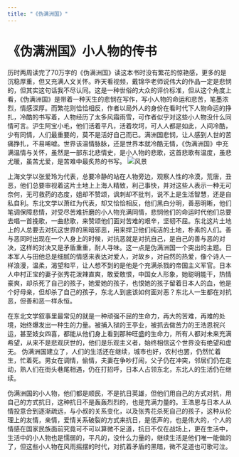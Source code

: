 ```yaml
---
title: "《伪满洲国》"
---
```

# 《伪满洲国》小人物的传书
历时两周读完了70万字的《伪满洲国》读这本书时没有繁花的惊艳感，更多的是沉稳厚重，但又充满人文关怀。昨天看视频，戴锦华老师说伟大的作品一定是悲悯的，但其实这句话我不尽认同。这是一种世俗的大众的评价标准，但从这个角度上看，《伪满洲国》是带着一种天生的悲悯在写作，写小人物的命运和悲苦，笔墨浓烈，情感深厚。而繁花则恰恰相反，作者以局外人的身份在看时代下人物命运的挣扎，冷酷的书写着，人物经历了太多风霜雨雪，可作者似乎对这些小人物没什么同情可言。沪生阿宝小毛，他们活着平凡，活着坎坷，可人人都是如此，人间冷酷，少有同情，人们最重要的，莫不是活好自己而已。满洲国悲悯，让人感到人世的苦痛挣扎，不易唏嘘。世界该温情脉脉，还是世界本就冷酷无情，《伪满洲国》中充满温情与关怀，虽然是一部东北悲情史，是小人物的悲歌，这首悲歌有温度，虽悲尤暖，虽苦尤爱，是苦难中最炙热的书写。
![风景](/images/伪满州国.jpg)

上海文学以张爱玲为代表，总要冷静的站在人物旁边，观察人性的冷漠，荒唐，丑恶，他们总要审视着这片土地上上海人精致，利己事快，并对这些人表示一种无可奈何，无可救药的态度，姐却不赞颂，讽刺却不批判，说不上是生活智慧，还是自私自利。东北文学以萧红为代表，却又恰恰相反，他们黑白分明，善恶明晰，他们笔调保障悲情，对受尽苦难折磨的小人物充满同情，悲悯他们的命运时代他们总要去唱一首挽歌，一曲悲歌，来赞颂他们面对苦难的艰辛，坚韧不屈。东北这片土地上的人总要去对抗这世界的黑暗邪恶，用来捍卫他们纯洁的土地，朴素的人们。善与恶同时出现在一个人身上的时候，对抗恶就是对抗自己，是自己的善与恶的对决，这样的对决又是矛盾重重，耐人寻味。这一点是伪满洲国一个突出的主题。日本军人与田他总是细腻的情感来表达对爱人，对故乡，对自然的热爱，像个诗人一样浪漫，温柔，渴望和平，让人想不到的是他是个充满杀戮的帝国主义军官。日本人中村正宝的妻子张秀花泼辣直爽，敢爱敢恨，中国女人形象，她聪明能干，热情豪爽，却杀死了自己的孩子，她爱她的孩子，也恨她的孩子留着日本人的血，他是个好母亲，但却杀了自己的孩子，东北人到底该如何面对恶？东北人一生都在对抗恶，但善和恶一样永恒。

在东北文学叙事里最常见的就是一种顽强不屈的生命力，再大的苦难，再难的处境，始终爆发出一种生的力量。被捕入狱的王亭业，被抓去做苦力的王浩恩祝兴运，甚至妓女四喜，都能从他们身上看到那种旺盛的生命力，所有人都对未来充满希望，从来不是悲观厌世的，他们是乐观主义者，始终相信这个世界没有绝望和虚无。
伪满洲国建立了，人们的生活还在继续，城市也好，农村也罢，仍然忙着生，忙着死。男女在调情，偷情，夫妻在争吵打闹，父子仍在冲突，邻居们仍在走动，熟人们在街头巷尾相遇，仍在打招呼，日本人占领东北，东北人的生活仍在继续。

伪满洲国的小人物，他们都是顺民，不是抗日英雄，但他们用自己的方式对抗，用自己的方式抗日，这种抗日不是轰轰烈烈的，也是充满力量的。王浩恩与日本人从情投意合到逐渐疏远，与小叔的关系变化，以及张秀花杀死自己的孩子，这种从伦理上的友情，亲情，爱情关系破裂的方式来抗日，是低声的，也是伟大的，个人的情感在国家民族面前究竟可不可以算微不足道，抗日不仅在战场上，更在生活中，生活中的小人物也是懦弱的，平凡的，没什么力量的，继续生活是他们唯一能做的了，但这些小人物在风雨摇摆的时代，对抗着矛盾的黑暗，微不足道也可歌可泣。
